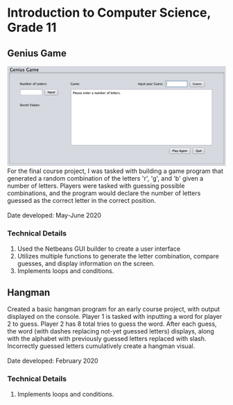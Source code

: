 # Introduction to Computer Science, Grade 11

## Genius Game
<img src="images/geniusgamegui.png" width="600">
For the final course project, I was tasked with building a game program that generated a random combination of the letters 'r', 'g', and 'b' given a number of letters. Players were tasked with guessing possible combinations, and the program would declare the number of letters guessed as the correct letter in the correct position. <br> <br>
Date developed: May-June 2020

### Technical Details

1. Used the Netbeans GUI builder to create a user interface 
2. Utilizes multiple functions to generate the letter combination, compare guesses, and display information on the screen.
3. Implements loops and conditions.

## Hangman
Created a basic hangman program for an early course project, with output displayed on the console. Player 1 is tasked with inputting a word for player 2 to guess. Player 2 has 8 total tries to guess the word. After each guess, the word (with dashes replacing not-yet guessed letters) displays, along with the alphabet with previously guessed letters replaced with slash. Incorrectly guessed letters cumulatively create a hangman visual. <br> <br>
Date developed: February 2020

### Technical Details

1. Implements loops and conditions.

